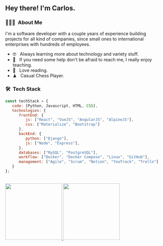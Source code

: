 <h2> Hey there! I'm Carlos.</h2>

<h3> 👨🏻‍💻 &nbsp;About Me </h3>

I'm a software developer with a couple years of experience building projects for all kind of companies, since small ones to international enterprises with hundreds of employees.

- 🤓 &nbsp; Always learning more about technology and variety stuff.
- 🧐 &nbsp; If you need some help don't be afraid to reach me, I really enjoy teaching.
- 📖 &nbsp; Love reading.
- ♟ &nbsp; Casual Chess Player.

<h3> 🛠 &nbsp;Tech Stack</h3>

```javascript
const techStack = {
   code: [Python, Javascript, HTML, CSS],
   technologies: {
      frontEnd: {
         js: ["React", "VueJS", "AngularJS", "AlpineJS"],
         css: ["Materialize", "Bootstrap"]
      },
      backEnd: {
         python: ["Django"],
         js: ["Node", "Express"],
      },
      databases: ["MySQL", "PostgreSQL"],
      workflow: ["Docker", "Docker Compose", "Linux", "GitHub"],
      management: ["Agile", "Scrum", "Notion", "YouTrack", "Trello"]
   }
};
```

<br />

<a href="https://github.com/AVS1508">
  <img height="180em" src="https://github-readme-stats.vercel.app/api?username=carlosforcss&theme=buefy&show_icons=true" />
  <img height="180em" src="https://github-readme-stats.vercel.app/api/top-langs/?username=carlosforcss&theme=buefy&layout=compact" />
</a>
